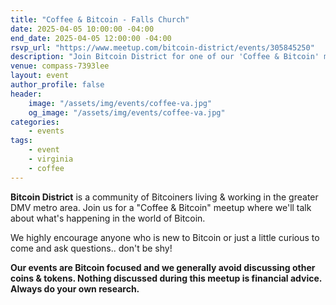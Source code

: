 ```yaml
---
title: "Coffee & Bitcoin - Falls Church"
date: 2025-04-05 10:00:00 -04:00
end_date: 2025-04-05 12:00:00 -04:00
rsvp_url: "https://www.meetup.com/bitcoin-district/events/305845250"
description: "Join Bitcoin District for one of our 'Coffee & Bitcoin' meetups to discuss the latest Bitcoin news over coffee! We meet at least once a month."
venue: compass-7393lee
layout: event
author_profile: false
header:
    image: "/assets/img/events/coffee-va.jpg"
    og_image: "/assets/img/events/coffee-va.jpg"
categories:
    - events
tags:
    - event
    - virginia
    - coffee
---
```


**Bitcoin District** is a community of Bitcoiners living & working in the greater DMV metro area. Join us for a "Coffee & Bitcoin" meetup where we'll talk about what's happening in the world of Bitcoin.

We highly encourage anyone who is new to Bitcoin or just a little curious to come and ask questions.. don't be shy!

**Our events are Bitcoin focused and we generally avoid discussing other coins & tokens. Nothing discussed during this meetup is financial advice. Always do your own research.**
